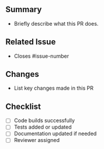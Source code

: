 ## Summary
- Briefly describe what this PR does.

## Related Issue
- Closes #issue-number

## Changes
- List key changes made in this PR

## Checklist
- [ ] Code builds successfully
- [ ] Tests added or updated
- [ ] Documentation updated if needed
- [ ] Reviewer assigned
